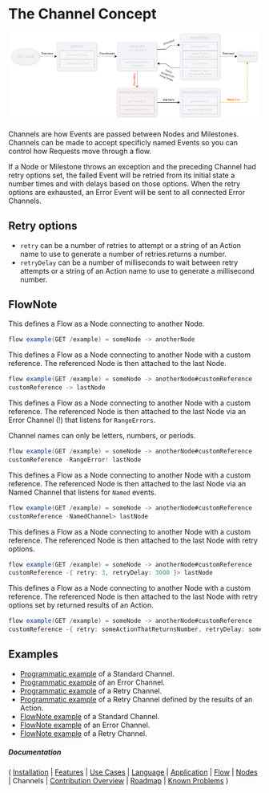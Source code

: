 # The Channel Concept

![Channels](images/Channels.png)

Channels are how Events are passed between Nodes and Milestones. Channels can be made to accept specificly named Events so you can control how Requests move through a flow.

If a Node or Milestone throws an exception and the preceding Channel had retry options set, the failed Event will be retried from its initial state a number times and with delays based on those options.  When the retry options are exhausted, an Error Event will be sent to all connected Error Channels.

## Retry options

* `retry`  can be a number of retries to attempt or a string of an Action name to use to generate a number of retries.returns a number.
* `retryDelay` can be a number of milliseconds to wait between retry attempts or a string of an Action name to use to generate a millisecond number.

## FlowNote

This defines a Flow as a Node connecting to another Node.

```java
flow example(GET /example) = someNode -> anotherNode
```

This defines a Flow as a Node connecting to another Node with a custom reference.  The referenced Node is then attached to the last Node.

```java
flow example(GET /example) = someNode -> anotherNode#customReference
customReference -> lastNode
```

This defines a Flow as a Node connecting to another Node with a custom reference.  The referenced Node is then attached to the last Node via an Error Channel (!) that listens for `RangeErrors`.

Channel names can only be letters, numbers, or periods.

```java
flow example(GET /example) = someNode -> anotherNode#customReference
customReference -RangeError! lastNode
```

This defines a Flow as a Node connecting to another Node with a custom reference.  The referenced Node is then attached to the last Node via an Named Channel that listens for `Named` events.

```java
flow example(GET /example) = someNode -> anotherNode#customReference
customReference -NamedChannel> lastNode
```

This defines a Flow as a Node connecting to another Node with a custom reference.  The referenced Node is then attached to the last Node with retry options.

```java
flow example(GET /example) = someNode -> anotherNode#customReference
customReference -{ retry: 3, retryDelay: 3000 }> lastNode
```

This defines a Flow as a Node connecting to another Node with a custom reference.  The referenced Node is then attached to the last Node with retry options set by returned results of an Action.

```java
flow example(GET /example) = someNode -> anotherNode#customReference
customReference -{ retry: someActionThatReturnsNumber, retryDelay: someActionThatReturnsMilliseconds }> lastNode
```

## Examples

* [Programmatic example](https://github.com/Emblem21-OpenSource/flownote/blob/8957b98d719b2b0339e38006708156d493f951ce/tests/flowExamples.js#L81) of a Standard Channel.
* [Programmatic example](https://github.com/Emblem21-OpenSource/flownote/blob/8957b98d719b2b0339e38006708156d493f951ce/tests/flowExamples.js#L163) of an Error Channel.
* [Programmatic example](https://github.com/Emblem21-OpenSource/flownote/blob/8957b98d719b2b0339e38006708156d493f951ce/tests/flowExamples.js#L227) of a Retry Channel.
* [Programmatic example](https://github.com/Emblem21-OpenSource/flownote/blob/8957b98d719b2b0339e38006708156d493f951ce/tests/flowExamples.js#L300) of a Retry Channel defined by the results of an Action.
* [FlowNote example](https://github.com/Emblem21-OpenSource/flownote/blob/8957b98d719b2b0339e38006708156d493f951ce/tests/flowExamples.js#L419) of a Standard Channel.
* [FlowNote example](https://github.com/Emblem21-OpenSource/flownote/blob/8957b98d719b2b0339e38006708156d493f951ce/tests/flowExamples.js#L423) of an Error Channel.
* [FlowNote example](https://github.com/Emblem21-OpenSource/flownote/blob/8957b98d719b2b0339e38006708156d493f951ce/tests/flowExamples.js#L421) of a Retry Channel.

##### Documentation

( 
[Installation](01-installation.md) | 
[Features](02-features.md) | 
[Use Cases](03-use-cases.md) | 
[Language](04-language.md) | 
[Application](05-application.md) | 
[Flow](06-flow.md) | 
[Nodes](07-nodes.md) | 
Channels | 
[Contribution Overview](09-contribution.md) | 
[Roadmap](10-roadmap.md) | 
[Known Problems](11-known-problems.md)
)